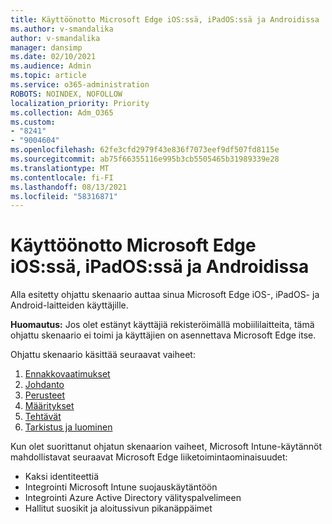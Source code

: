 ```yaml
---
title: Käyttöönotto Microsoft Edge iOS:ssä, iPadOS:ssä ja Androidissa
ms.author: v-smandalika
author: v-smandalika
manager: dansimp
ms.date: 02/10/2021
ms.audience: Admin
ms.topic: article
ms.service: o365-administration
ROBOTS: NOINDEX, NOFOLLOW
localization_priority: Priority
ms.collection: Adm_O365
ms.custom:
- "8241"
- "9004604"
ms.openlocfilehash: 62fe3cfd2979f43e836f7073eef9df507fd8115e
ms.sourcegitcommit: ab75f66355116e995b3cb5505465b31989339e28
ms.translationtype: MT
ms.contentlocale: fi-FI
ms.lasthandoff: 08/13/2021
ms.locfileid: "58316871"
---
```

# <a name="deploy-microsoft-edge-to-ios-ipados-and-android"></a>Käyttöönotto Microsoft Edge iOS:ssä, iPadOS:ssä ja Androidissa

Alla esitetty ohjattu skenaario auttaa sinua Microsoft Edge iOS-, iPadOS- ja Android-laitteiden käyttäjille.

**Huomautus:** Jos olet estänyt käyttäjiä rekisteröimällä mobiililaitteita, tämä ohjattu skenaario ei toimi ja käyttäjien on asennettava Microsoft Edge itse.

Ohjattu skenaario käsittää seuraavat vaiheet:

1. [Ennakkovaatimukset](https://docs.microsoft.com/mem/intune/fundamentals/guided-scenarios-edge#prerequisites)
2. [Johdanto](https://docs.microsoft.com/mem/intune/fundamentals/guided-scenarios-edge#step-1---introduction)
3. [Perusteet](https://docs.microsoft.com/mem/intune/fundamentals/guided-scenarios-edge#step-2---basics)
4. [Määritykset](https://docs.microsoft.com/mem/intune/fundamentals/guided-scenarios-edge#step-3---configuration)
5. [Tehtävät](https://docs.microsoft.com/mem/intune/fundamentals/guided-scenarios-edge#step-4---assignments)
6. [Tarkistus ja luominen](https://docs.microsoft.com/mem/intune/fundamentals/guided-scenarios-edge#step-5---review--create)

Kun olet suorittanut ohjatun skenaarion vaiheet, Microsoft Intune-käytännöt mahdollistavat seuraavat Microsoft Edge liiketoimintaominaisuudet:

- Kaksi identiteettiä
- Integrointi Microsoft Intune suojauskäytäntöön
- Integrointi Azure Active Directory välityspalvelimeen
- Hallitut suosikit ja aloitussivun pikanäppäimet
